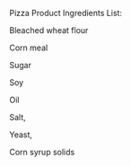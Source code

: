 Pizza Product Ingredients List:
 
 
 Bleached wheat flour
 
 Corn meal 
 
 Sugar 
 
 Soy
 
 Oil
 
 Salt, 
 
 Yeast, 
 
 Corn syrup solids
 